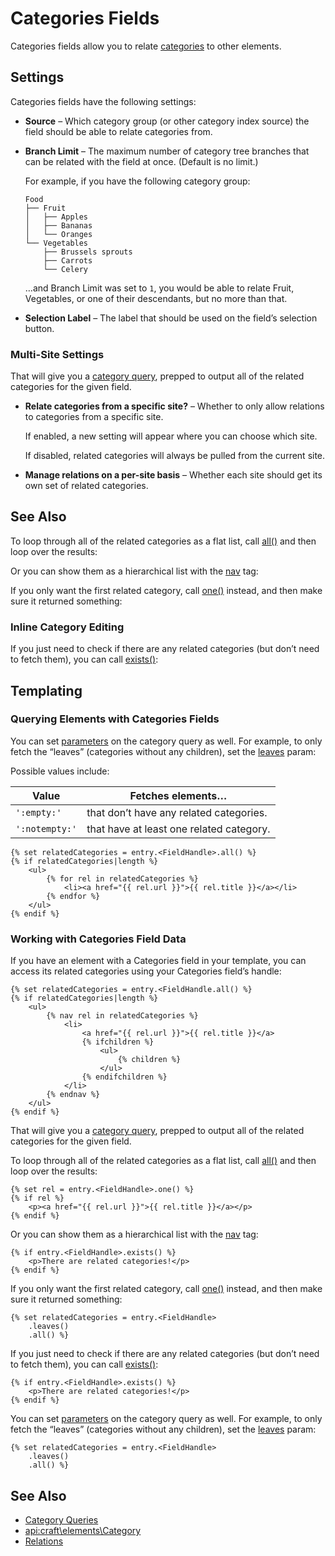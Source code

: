 # Categories Fields

Categories fields allow you to relate [categories](categories.md) to other elements.

## Settings

Categories fields have the following settings:

- **Source** – Which category group (or other category index source) the field should be able to relate categories from.
- **Branch Limit** – The maximum number of category tree branches that can be related with the field at once. (Default is no limit.)

  For example, if you have the following category group:

  ```
  Food
  ├── Fruit
  │   ├── Apples
  │   ├── Bananas
  │   └── Oranges
  └── Vegetables
      ├── Brussels sprouts
      ├── Carrots
      └── Celery
  ```

  …and Branch Limit was set to `1`, you would be able to relate Fruit, Vegetables, or one of their descendants, but no more than that.

- **Selection Label** – The label that should be used on the field’s selection button.

### Multi-Site Settings

That will give you a [category query](dev/element-queries/category-queries.md), prepped to output all of the related categories for the given field.

- **Relate categories from a specific site?** – Whether to only allow relations to categories from a specific site.

  If enabled, a new setting will appear where you can choose which site.

  If disabled, related categories will always be pulled from the current site.

- **Manage relations on a per-site basis** – Whether each site should get its own set of related categories.

## See Also

To loop through all of the related categories as a flat list, call [all()](api:craft\db\Query::all()) and then loop over the results:

Or you can show them as a hierarchical list with the [nav](dev/tags/nav.md) tag:

If you only want the first related category, call [one()](api:craft\db\Query::one()) instead, and then make sure it returned something:

### Inline Category Editing

If you just need to check if there are any related categories (but don’t need to fetch them), you can call [exists()](api:craft\db\Query::exists()):

## Templating

### Querying Elements with Categories Fields

You can set [parameters](dev/element-queries/category-queries.md#parameters) on the category query as well. For example, to only fetch the “leaves” (categories without any children), set the [leaves](dev/element-queries/category-queries.md#leaves) param:

Possible values include:

| Value          | Fetches elements…                        |
| -------------- | ---------------------------------------- |
| `':empty:'`    | that don’t have any related categories.  |
| `':notempty:'` | that have at least one related category. |

```twig
{% set relatedCategories = entry.<FieldHandle>.all() %}
{% if relatedCategories|length %}
    <ul>
        {% for rel in relatedCategories %}
            <li><a href="{{ rel.url }}">{{ rel.title }}</a></li>
        {% endfor %}
    </ul>
{% endif %}
```

### Working with Categories Field Data

If you have an element with a Categories field in your template, you can access its related categories using your Categories field’s handle:

```twig
{% set relatedCategories = entry.<FieldHandle.all() %}
{% if relatedCategories|length %}
    <ul>
        {% nav rel in relatedCategories %}
            <li>
                <a href="{{ rel.url }}">{{ rel.title }}</a>
                {% ifchildren %}
                    <ul>
                        {% children %}
                    </ul>
                {% endifchildren %}
            </li>
        {% endnav %}
    </ul>
{% endif %}
```

That will give you a [category query](dev/element-queries/category-queries.md), prepped to output all of the related categories for the given field.

To loop through all of the related categories as a flat list, call [all()](api:craft\db\Query::all()) and then loop over the results:

```twig
{% set rel = entry.<FieldHandle>.one() %}
{% if rel %}
    <p><a href="{{ rel.url }}">{{ rel.title }}</a></p>
{% endif %}
```

Or you can show them as a hierarchical list with the [nav](dev/tags/nav.md) tag:

```twig
{% if entry.<FieldHandle>.exists() %}
    <p>There are related categories!</p>
{% endif %}
```

If you only want the first related category, call [one()](api:craft\db\Query::one()) instead, and then make sure it returned something:

```twig
{% set relatedCategories = entry.<FieldHandle>
    .leaves()
    .all() %}
```

If you just need to check if there are any related categories (but don’t need to fetch them), you can call [exists()](api:craft\db\Query::exists()):

```twig
{% if entry.<FieldHandle>.exists() %}
    <p>There are related categories!</p>
{% endif %}
```

You can set [parameters](dev/element-queries/category-queries.md#parameters) on the category query as well. For example, to only fetch the “leaves” (categories without any children), set the [leaves](dev/element-queries/category-queries.md#leaves) param:

```twig
{% set relatedCategories = entry.<FieldHandle>
    .leaves()
    .all() %}
```

## See Also

* [Category Queries](dev/element-queries/category-queries.md)
* <api:craft\elements\Category>
* [Relations](relations.md)
